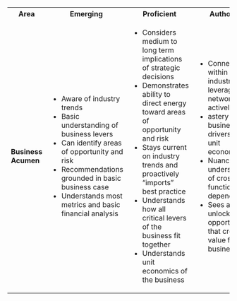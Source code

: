 
<table>
	<tr>
		<th>
			Area
		</th>
		<th>
			Emerging
		</th>
		<th>
			Proficient
		</th>
		<th>
			Authority
		</th>
	</tr>
	<tr>
		<td>
			<strong>Business Acumen</strong>
		</td>
		<td><ul>
		<!--- Emerging  -->
		   <li>Aware of industry trends</li>
           <li>Basic understanding of business levers</li>
           <li>Can identify areas of opportunity and risk</li>
           <li>Recommendations grounded in basic business case</li>
           <li>Understands most metrics and basic financial analysis</li> 
		</ul></td>
		<td><ul>
		<!--- Proficent  -->
		   <li>Considers medium to long term implications of strategic decisions </li>
           <li>Demonstrates ability to direct energy toward areas of opportunity and risk </li>
           <li>Stays current on industry trends and proactively “imports” best practice </li>
           <li>Understands how all critical levers of the business fit together </li>
           <li>Understands unit economics of the business </li>
		</ul></td>
		<td><ul>
		<!--- Authority -->
		    <li>Connected within the industry; leverages network actively</li>
            <li>astery of business drivers and unit economics</li>
            <li>Nuanced understanding of cross-functional dependencies</li>
            <li>Sees and unlocks opportunities that create value for the business</li>
		</ul></td>
	</tr>
</table>
